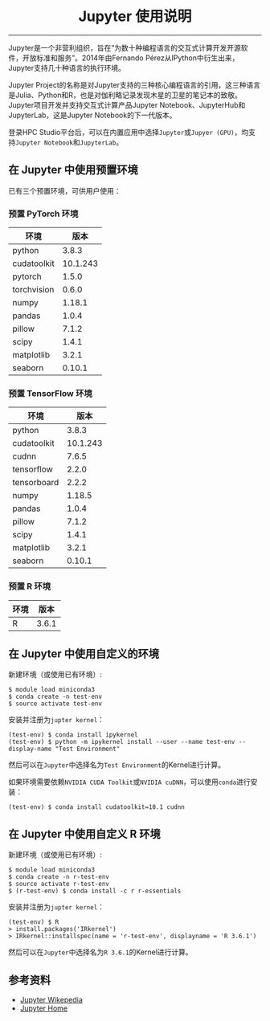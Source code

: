 # <center>Jupyter 使用说明</center>

--------

Jupyter是一个非营利组织，旨在“为数十种编程语言的交互式计算开发开源软件，开放标准和服务”。2014年由Fernando Pérez从IPython中衍生出来，Jupyter支持几十种语言的执行环境。

Jupyter Project的名称是对Jupyter支持的三种核心编程语言的引用，这三种语言是Julia、Python和R，也是对伽利略记录发现木星的卫星的笔记本的致敬。Jupyter项目开发并支持交互式计算产品Jupyter Notebook、JupyterHub和JupyterLab，这是Jupyter Notebook的下一代版本。

登录HPC Studio平台后，可以在内置应用中选择`Jupyter`或`Jupyer (GPU)`，均支持`Jupyter Notebook`和`JupyterLab`。

## 在 Jupyter 中使用预置环境

已有三个预置环境，可供用户使用：

### 预置 PyTorch 环境

| 环境 | 版本 |
| ---- | ---- |
| python | 3.8.3 |
| cudatoolkit | 10.1.243 |
| pytorch | 1.5.0 |
| torchvision | 0.6.0 | 
| numpy | 1.18.1 |
| pandas | 1.0.4 |
| pillow | 7.1.2 |
| scipy | 1.4.1 |
| matplotlib | 3.2.1 |
| seaborn | 0.10.1 |

### 预置 TensorFlow 环境

| 环境 | 版本 |
| ---- | ---- |
| python | 3.8.3 |
| cudatoolkit | 10.1.243 |
| cudnn | 7.6.5 |
| tensorflow | 2.2.0 |
| tensorboard | 2.2.2 | 
| numpy | 1.18.5 |
| pandas | 1.0.4 |
| pillow | 7.1.2 |
| scipy | 1.4.1 |
| matplotlib | 3.2.1 |
| seaborn | 0.10.1 |

### 预置 R 环境

| 环境 | 版本 |
| ---- | ---- |
| R | 3.6.1 |

## 在 Jupyter 中使用自定义的环境

新建环境（或使用已有环境）:

``` shell
$ module load miniconda3
$ conda create -n test-env
$ source activate test-env
```

安装并注册为`jupter kernel`：

``` shell
(test-env) $ conda install ipykernel
(test-env) $ python -m ipykernel install --user --name test-env --display-name "Test Environment"
```

然后可以在`Jupyter`中选择名为`Test Environment`的Kernel进行计算。

如果环境需要依赖`NVIDIA CUDA Toolkit`或`NVIDIA cuDNN`，可以使用`conda`进行安装：

``` shell
(test-env) $ conda install cudatoolkit=10.1 cudnn
```

## 在 Jupyter 中使用自定义 R 环境

新建环境（或使用已有环境）:

``` shell
$ module load miniconda3
$ conda create -n r-test-env
$ source activate r-test-env
$ (r-test-env) $ conda install -c r r-essentials
```

安装并注册为`jupter kernel`：

``` shell
(test-env) $ R
> install.packages('IRkernel')
> IRkernel::installspec(name = 'r-test-env', displayname = 'R 3.6.1')
```

然后可以在`Jupyter`中选择名为`R 3.6.1`的Kernel进行计算。

## 参考资料

- [Jupyter Wikepedia](https://zh.wikipedia.org/wiki/Jupyter)
- [Jupyter Home](https://jupyter.org/)